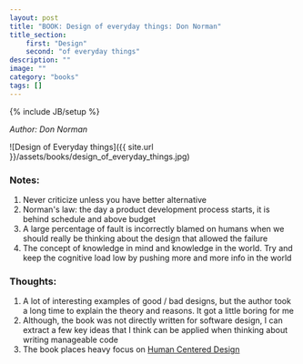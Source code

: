 ```yaml
---
layout: post
title: "BOOK: Design of everyday things: Don Norman"
title_section:
    first: "Design"
    second: "of everyday things"
description: ""
image: ""
category: "books"
tags: []
---
```

{% include JB/setup %}


*Author: Don Norman*

![Design of Everyday things]({{ site.url }}/assets/books/design_of_everyday_things.jpg)

### Notes:

1. Never criticize unless you have better alternative
1. Norman's law: the day a product development process starts, it is behind schedule and above budget
1. A large percentage of fault is incorrectly blamed on humans when we should really be thinking about the design that allowed the failure
1. The concept of knowledge in mind and knowledge in the world. Try and keep the cognitive load low by pushing more and more info in the world

### Thoughts:
1. A lot of interesting examples of good / bad designs, but the author took a long time to explain the theory and reasons. It got a little boring for me
1. Although, the book was not directly written for software design, I can extract a few key ideas that I think can be applied when thinking about writing manageable code
1. The book places heavy focus on [Human Centered Design](https://en.wikipedia.org/wiki/User-centered_design)


